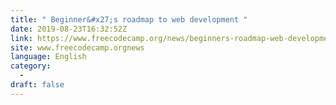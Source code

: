 ```yaml
---
title: " Beginner&#x27;s roadmap to web development "
date: 2019-08-23T16:32:52Z
link: https://www.freecodecamp.org/news/beginners-roadmap-web-development/?utm_medium=RSS&utm_source=news.12bit.vn
site: www.freecodecamp.orgnews
language: English
category:
  -   
draft: false
---
```

